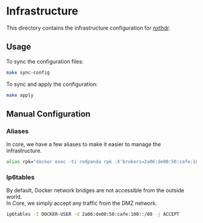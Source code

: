 # Infrastructure

This directory contains the infrastructure configuration for [nxthdr](https://nxthdr.dev).

## Usage

To sync the configuration files:

```sh
make sync-config
```

To sync and apply the configuration:

```sh
make apply
```

## Manual Configuration

### Aliases

In core, we have a few aliases to make it easier to manage the infrastructure.

```sh
alias rpk="docker exec -ti redpanda rpk -X'brokers=2a06:de00:50:cafe:10::103'"
```

### Ip6tables

By default, Docker network bridges are not accessible from the outside world.<br>
In Core, we simply accept any traffic from the DMZ network.

```sh
ip6tables -I DOCKER-USER -d 2a06:de00:50:cafe:100::/80 -j ACCEPT
```
